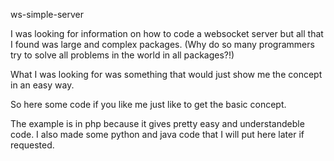 ws-simple-server

I was looking for information on how to code a websocket server but all that I found 
was large and complex packages.
(Why do so many programmers try to solve all problems in the world in all packages?!)

What I was looking for was something that would just show me the concept in an easy way.

So here some code if you like me just like to get the basic concept.

The example is in php because it gives pretty easy and understandeble code.
I also made some python and java code that I will put here later if requested.
